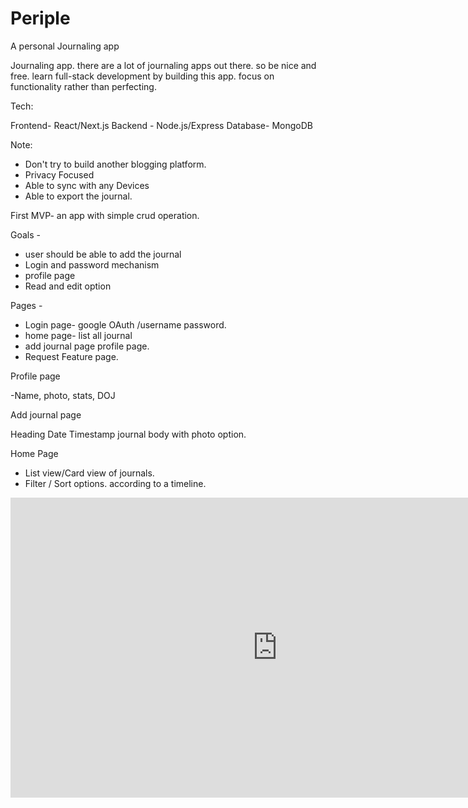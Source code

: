 # Periple

A personal Journaling app

Journaling app. there are a lot of journaling apps out there. so be nice and free. learn full-stack development by building this app. focus on functionality rather than perfecting.

Tech:

Frontend- React/Next.js
Backend - Node.js/Express
Database- MongoDB

Note:

- Don't try to build another blogging platform.
- Privacy Focused
- Able to sync with any Devices
- Able to export the journal.

First MVP- an app with simple crud operation.

Goals -

- user should be able to add the journal
- Login and password mechanism
- profile page
- Read and edit option

Pages -

- Login page- google OAuth /username password.
- home page- list all journal
- add journal page profile page.
- Request Feature page.

Profile page

-Name, photo, stats, DOJ

Add journal page

Heading
Date Timestamp
journal body with photo option.

Home Page

- List view/Card view of journals.
- Filter / Sort options. according to a timeline.

<iframe width='853' height='480' src='https://embed.coggle.it/diagram/YHbadGLdQUqUTsCp/588f39dae72cc6257cf0efb1d6cd9871c24f9f0ad3cbbf637e560edc4572e51f' frameborder='0' allowfullscreen></iframe>
